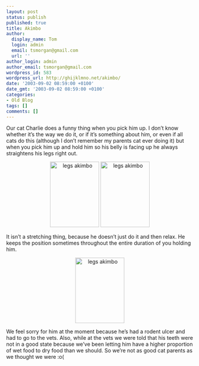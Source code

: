 ```yaml
---
layout: post
status: publish
published: true
title: Akimbo
author:
  display_name: Tom
  login: admin
  email: tsmorgan@gmail.com
  url: ''
author_login: admin
author_email: tsmorgan@gmail.com
wordpress_id: 583
wordpress_url: http://ghijklmno.net/akimbo/
date: '2003-09-02 08:59:00 +0100'
date_gmt: '2003-09-02 08:59:00 +0100'
categories:
- Old Blog
tags: []
comments: []
---
```

<p>Our cat Charlie does a funny thing when you pick him up. I don&#8217;t know whether it&#8217;s the way we do it, or if it&#8217;s something about him, or even if all cats do this (although I don&#8217;t remember my parents cat ever doing it) but when you pick him up and hold him so his belly is facing up he always straightens his legs right out.</p>

<p><center><img src="/photos/phone/charlie_akimbo2.jpg" width="132" height="176" alt="legs akimbo" border="0"/>  <img src="/photos/phone/charlie_akimbo.jpg" width="132" height="176" alt="legs akimbo" border="0"/></center></p>

<p class="firstpar">It isn&#8217;t a stretching thing, because he doesn&#8217;t just do it and then relax. He keeps the position sometimes throughout the entire duration of you holding him.</p>

<p><center><img src="/photos/phone/charlie_akimbo3.jpg" width="132" height="176" alt="legs akimbo" border="0"/></center></p>

<p class="firstpar">We feel sorry for him at the moment because he&#8217;s had a rodent ulcer and had to go to the vets. Also, while at the vets we were told that his teeth were not in a good state because we&#8217;ve been letting him have a higher proportion of wet food to dry food than we should. So we&#8217;re not as good cat parents as we thought we were :o(</p>

